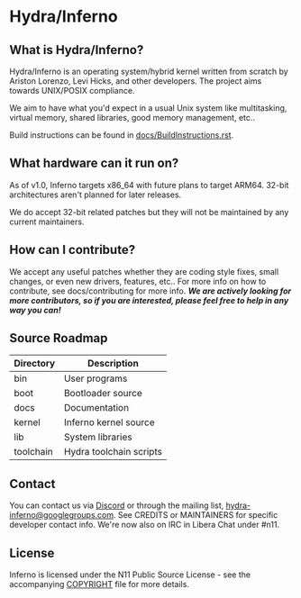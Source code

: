 Hydra/Inferno
=============

What is Hydra/Inferno?
----------------------
  Hydra/Inferno is an operating system/hybrid kernel written from scratch by 
  Ariston Lorenzo, Levi Hicks, and other developers.  The project aims 
  towards UNIX/POSIX compliance.

  We aim to have what you'd expect in a usual Unix system like multitasking,
  virtual memory, shared libraries, good memory management, etc..

  Build instructions can be found in [docs/BuildInstructions.rst](docs/BuildInstructions.rst).

What hardware can it run on?
----------------------------
  As of v1.0, Inferno targets x86_64 with future plans to target ARM64.
  32-bit architectures aren't planned for later releases.

  We do accept 32-bit related patches but they will not be maintained by
  any current maintainers.

How can I contribute?
---------------------
  We accept any useful patches whether they are coding style fixes, small
  changes, or even new drivers, features, etc.. For more info on how to
  contribute, see docs/contributing for more info. ***We are actively
  looking for more contributors, so if you are interested, please feel
  free to help in any way you can!***

Source Roadmap
--------------
| Directory | Description |
|-----------|-------------|
| bin | User programs |
| boot | Bootloader source |
| docs | Documentation |
| kernel | Inferno kernel source |
| lib | System libraries |
| toolchain | Hydra toolchain scripts |

Contact
-------
  You can contact us via [Discord](https://discord.gg/SNXBh4w3nW) or
  through the mailing list, hydra-inferno@googlegroups.com. See CREDITS or
  MAINTAINERS for specific developer contact info. We're now also on IRC
  in Libera Chat under #n11.

License
-------
  Inferno is licensed under the N11 Public Source License - see the
  accompanying [COPYRIGHT](COPYRIGHT) file for more details.
